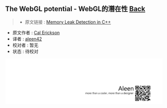 ## The WebGL potential - WebGL的潛在性 [**Back**](./../translation.md)

> * 原文链接 : [Memory Leak Detection in C++](http://www.linuxjournal.com/article/6556?page=0,0)
* 原文作者 : [Cal Erickson](http://www.linuxjournal.com/user/801087)
* 译者 : [aleen42](https://github.com/aleen42) 
* 校对者 : 暂无
* 状态 : 待校对


<a href="http://aleen42.github.io/" target="_blank" ><img src="./../../pic/tail.gif"></a>

